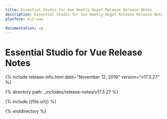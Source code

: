 ```yaml
---
title: Essential Studio for Vue Weekly Nuget Release Release Notes  
description: Essential Studio for Vue Weekly Nuget Release Release Notes  
platform: ej2-vue

documentation: ug
---
```


# Essential Studio for  Vue  Release Notes  

{% include release-info.html date="November 12, 2019"   version="v17.3.27"  %} 

{% directory path: _includes/release-notes/v17.3.27 %}

{% include {{file.url}} %}

{% enddirectory %}
